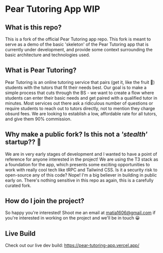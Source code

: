 # Pear Tutoring App WIP

## What is this repo?

This is a fork of the official Pear Tutoring app repo. This fork is meant to serve as a demo of the basic 'skeleton' of the Pear Tutoring app that is currently under development, and provide some context surrounding the basic architecture and technologies used.

## What is Pear Tutoring?
Pear Tutoring is an online tutoring service that pairs (get it, like the fruit 🍐) students with the tutors that fit their needs best. Our goal is to make a simple process that cuts through the BS - we want to create a flow where students can enter their basic needs and get paired with a qualified tutor in minutes. Most services out there ask a ridiculous number of questions or require students to reach out to tutors directly, not to mention they charge obsurd fees. We are looking to establish a low, affordable rate for all tutors, and give them 90% commission. 

## Why make a public fork? Is this not a _'stealth'_ startup?? 🤔
We are in very early stages of development and I wanted to have a point of reference for anyone interested in the project! We are using the T3 stack as a foundation for the app, which presents some exciting opportunities to work with really cool tech like tRPC and Tailwind CSS. Is it a security risk to open-source any of this code? Nope! I'm a big believer in building in public early on. There's nothing sensitive in this repo as again, this is a carefully curated fork.  

## How do I join the project?
So happy you're interested! Shoot me an email at matia1606@gmail.com if you're interested in working on the project and we'll be in touch 😀

## Live Build
Check out our live dev build: https://pear-tutoring-app.vercel.app/
